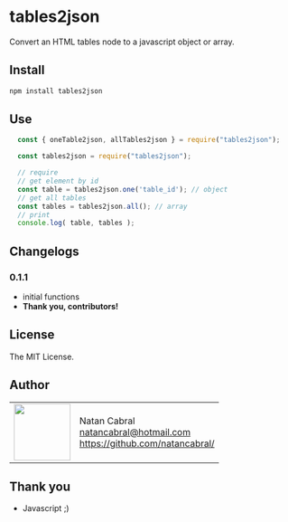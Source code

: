 # tables2json

Convert an HTML tables node to a javascript object or array.


## Install

```bash
npm install tables2json
```

## Use

```js
  const { oneTable2json, allTables2json } = require("tables2json");
```
```js
  const tables2json = require("tables2json");
```
```js
  // require
  // get element by id
  const table = tables2json.one('table_id'); // object
  // get all tables
  const tables = tables2json.all(); // array
  // print
  console.log( table, tables );
```

## Changelogs

### 0.1.1

+ initial functions
+ **Thank you, contributors!**

## License

The MIT License.

## Author

<table>
  <tr>
    <td>
      <img src="https://github.com/natancabral.png?s=100" width="100"/>
    </td>
    <td>
      Natan Cabral<br />
      <a href="mailto:natancabral@hotmail.com">natancabral@hotmail.com</a><br />
      <a href="https://github.com/natancabral/">https://github.com/natancabral/</a>
    </td>
  </tr>
</table>

## Thank you

- Javascript ;)